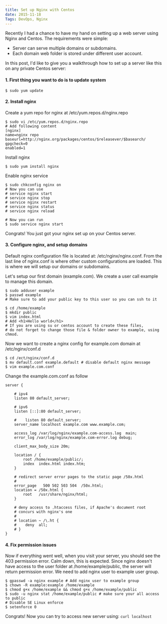 ```yaml
---
title: Set up Nginx with Centos
date: 2015-11-18
Tags: DevOps, Nginx
---
```


Recently I had a chance to have my hand on setting up a web server using Nginx
and Centos. The requirements were simple:

- Server can serve multiple domains or subdomains.
- Each domain web folder is stored under different user account.

<!--more-->

In this post, I'd like to give you a walkthrough how to set up a server like
this on any private Centos server:

#### 1. First thing you want to do is to update system

    $ sudo yum update

#### 2. Install nginx
Create a yum repo for nginx at /etc/yum.repos.d/nginx.repo

    $ sudo vi /etc/yum.repos.d/nginx.repo
    # Add following content
    [nginx]
    name=nginx repo
    baseurl=http://nginx.org/packages/centos/$releasever/$basearch/
    gpgcheck=0
    enabled=1

Install nginx

    $ sudo yum install nginx

Enable nginx service

    $ sudo chkconfig nginx on
    # Now you can use
    # service nginx start
    # service nginx stop
    # service nginx restart
    # service nginx status
    # service nginx reload

    # Now you can run
    $ sudo service nginx start

Congrats! You just got your nginx set up on your Centos server.

#### 3. Configure nginx, and setup domains
Default nginx configuration file is located at: /etc/nginx/nginx.conf. From the
last line of nginx.conf is where other custom configurations are loaded. This is
where we will setup our domains or subdomains.

Let's setup our first domain (example.com). We create a user call example to
manage this domain.

    $ sudo adduser example
    $ passwd example
    # Make sure to add your public key to this user so you can ssh to it

    $ cd /home/example
    $ mkdir public
    $ vim index.html
    # Add <h1>Hello world</h1>
    # If you are using su or centos account to create these files,
    # do not forget to change those file & folder owner to example, using chmod.

Now we want to create a nginx config for example.com domain at
/etc/nginx/conf.d

    $ cd /ect/nginx/conf.d
    $ mv default.conf example.default # disable default nginx message
    $ vim example.com.conf

Change the example.com.conf as follow

    server {

        # ipv4
        listen 80 default_server;

        # ipv6
        listen [::]:80 default_server;

        #    listen 80 default_server;
        server_name localhost example.com www.example.com;

        access_log /var/log/nginx/example.com-access.log  main;
        error_log /var/log/nginx/example.com-error.log debug;

        client_max_body_size 20m;

        location / {
            root /home/example/public/;
            index  index.html index.htm;
        }

        # redirect server error pages to the static page /50x.html
        #
        error_page   500 502 503 504  /50x.html;
        location = /50x.html {
            root   /usr/share/nginx/html;
        }

        # deny access to .htaccess files, if Apache's document root
        # concurs with nginx's one
        #
        # location ~ /\.ht {
        #    deny  all;
        # }
    }

#### 4. Fix permission issues
Now if everything went well, when you visit your server, you should see the 403
permission error. Calm down, this is expected. Since nginx doesn't have access
to the user folder at /home/example/public, the server will return permission
error. We need to add nginx user to example user group.

    $ gpasswd -a nginx example # Add nginx user to example group
    $ chown -R example:example /home/example
    $ chmod g+x /home/example && chmod g+x /home/example/public
    $ sudo -u nginx stat /home/example/public # make sure your all access to public
    # Disable SE Linux enforce
    $ setenforce 0

Congrats! Now you can try to access new server using: `curl localhost`




